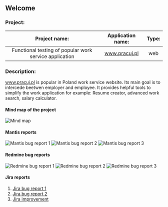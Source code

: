 ## Welcome



### Project:

|                 Project name:                          |  Application name: | Type: |
|                     :--:                               |        :--:        |  :--: |
| Functional testing of popular work service application |   www.pracuj.pl    |  web  |


### Description:

  www.pracuj.pl is popular in Poland work service website. Its main goal is to intercede beetwen employer and employee. It provides helpful tools to simplify the work application for example: Resume creator, advanced work search, salary calculator.

#### Mind map of the project

![Mind map](https://eriziel.github.io/portfolio/Images/Mind_map.png)


#### Mantis reports

![Mantis bug report 1](https://eriziel.github.io/portfolio/Images/Mantis_bug_report_1.png)
![Mantis bug report 2](https://eriziel.github.io/portfolio/Images/Mantis_bug_report_2.png)
![Mantis bug report 3](https://eriziel.github.io/portfolio/Images/Mantis_improvement.png)


#### Redmine bug reports

![Redmine bug report 1](https://eriziel.github.io/Portfolio/Images/Redmine_bug_report_1.png)
![Redmine bug report 2](https://eriziel.github.io/Portfolio/Images/Redmine_bug_report_2.png)
![Redmine bug report 3](https://eriziel.github.io/Portfolio/Images/Redmine_bug_report_3.png)


#### Jira reports

1. [Jira bug report 1](https://eriziel.github.io/Portfolio/Images/Jira_bug_report_1.png)
2. [Jira bug report 2](https://eriziel.github.io/Portfolio/Images/Jira_bug_report_2.png)
3. [Jira improvement](https://eriziel.github.io/Portfolio/Images/Jira_improvement.png)



